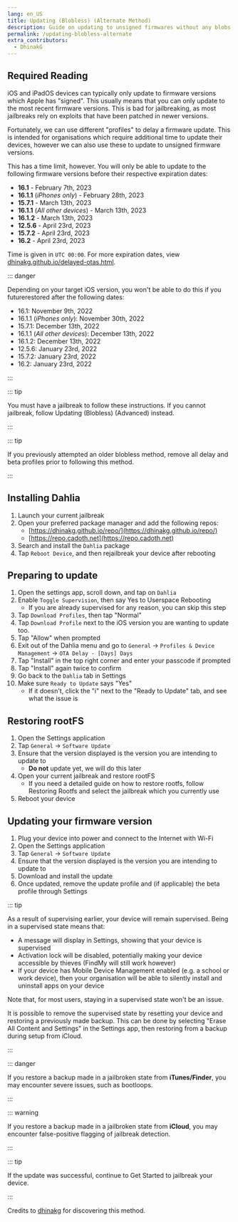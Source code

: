 ```yaml
---
lang: en_US
title: Updating (Blobless) (Alternate Method)
description: Guide on updating to unsigned firmwares without any blobs using Delay profiles.
permalink: /updating-blobless-alternate
extra_contributors:
  - DhinakG
---
```


## Required Reading

iOS and iPadOS devices can typically only update to firmware versions which Apple has "signed". This usually means that you can only update to the most recent firmware versions. This is bad for jailbreaking, as most jailbreaks rely on exploits that have been patched in newer versions.

Fortunately, we can use different "profiles" to delay a firmware update. This is intended for organisations which require additional time to update their devices, however we can also use these to update to unsigned firmware versions.

This has a time limit, however. You will only be able to update to the following firmware versions before their respective expiration dates:

- **16.1** - February 7th, 2023
- **16.1.1** (*iPhones only*) - February 28th, 2023
- **15.7.1** - March 13th, 2023
- **16.1.1** (*All other devices*) - March 13th, 2023
- **16.1.2** - March 13th, 2023
- **12.5.6** - April 23rd, 2023
- **15.7.2** - April 23rd, 2023
- **16.2** - April 23rd, 2023

Time is given in `UTC 00:00`. For more expiration dates, view [dhinakg.github.io/delayed-otas.html](https://dhinakg.github.io/delayed-otas.html).

::: danger

Depending on your target iOS version, you won't be able to do this if you futurerestored after the following dates:

  - 16.1: November 9th, 2022
  - 16.1.1 (*iPhones only*): November 30th, 2022
  - 15.7.1: December 13th, 2022
  - 16.1.1 (*All other devices*): December 13th, 2022
  - 16.1.2: December 13th, 2022
  - 12.5.6: January 23rd, 2022
  - 15.7.2: January 23rd, 2022
  - 16.2: January 23rd, 2022

:::

::: tip

You must have a jailbreak to follow these instructions. If you cannot jailbreak, follow <router-link to="/updating-blobless-advanced">Updating (Blobless) (Advanced)</router-link> instead.

:::

::: tip

If you previously attempted an older blobless method, remove all delay and beta profiles prior to following this method.

:::

## Installing Dahlia

1. Launch your current jailbreak
1. Open your preferred package manager and add the following repos:
    - [https://dhinakg.github.io/repo/](https://dhinakg.github.io/repo/)
    - [https://repo.cadoth.net](https://repo.cadoth.net)
1. Search and install the `Dahlia` package
1. Tap `Reboot Device`, and then rejailbreak your device after rebooting

## Preparing to update

1. Open the settings app, scroll down, and tap on `Dahlia`
1. Enable `Toggle Supervision`, then say Yes to Userspace Rebooting
   - If you are already supervised for any reason, you can skip this step
1. Tap `Download Profiles`, then tap "Normal"
1. Tap `Download Profile` next to the iOS version you are wanting to update too.
1. Tap "Allow" when prompted
1. Exit out of the Dahlia menu and go to `General` -> `Profiles & Device Management` -> `OTA Delay - [Days] Days`
1. Tap "Install" in the top right corner and enter your passcode if prompted
1. Tap "Install" again twice to confirm
1. Go back to the `Dahlia` tab in Settings
1. Make sure `Ready to Update` says "Yes"
   - If it doesn't, click the "i" next to the "Ready to Update" tab, and see what the issue is

## Restoring rootFS

1. Open the Settings application
1. Tap `General` -> `Software Update`
1. Ensure that the version displayed is the version you are intending to update to
    - **Do not** update yet, we will do this later
1. Open your current jailbreak and restore rootFS
    - If you need a detailed guide on how to restore rootfs, follow <router-link to="/restoring-rootfs">Restoring Rootfs</router-link> and select the jailbreak which you currently use
1. Reboot your device

## Updating your firmware version

1. Plug your device into power and connect to the Internet with Wi-Fi
1. Open the Settings application
1. Tap `General` -> `Software Update`
1. Ensure that the version displayed is the version you are intending to update to
1. Download and install the update
1. Once updated, remove the update profile and (if applicable) the beta profile through Settings

::: tip

As a result of supervising earlier, your device will remain supervised. Being in a supervised state means that:

- A message will display in Settings, showing that your device is supervised
- Activation lock will be disabled, potentially making your device accessible by thieves (FindMy will still work however)
- If your device has Mobile Device Management enabled (e.g. a school or work device), then your organisation will be able to silently install and uninstall apps on your device

Note that, for most users, staying in a supervised state won't be an issue.

It is possible to remove the supervised state by resetting your device and restoring a previously made backup. This can be done by selecting "Erase All Content and Settings" in the Settings app, then restoring from a backup during setup from iCloud.

:::

::: danger

If you restore a backup made in a jailbroken state from **iTunes/Finder**, you may encounter severe issues, such as bootloops.

:::

::: warning

If you restore a backup made in a jailbroken state from **iCloud**, you may encounter false-positive flagging of jailbreak detection. 

:::

::: tip

If the update was successful, continue to <router-link to="/get-started">Get Started</router-link> to jailbreak your device.

:::

Credits to [dhinakg](https://github.com/dhinakg/) for discovering this method.
